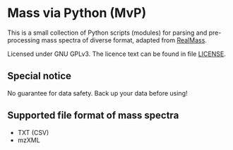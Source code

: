# Mass via Python (MvP)

This is a small collection of Python scripts (modules) for parsing and pre-processing mass spectra of diverse format, adapted from [RealMass](https://github.com/zwpwjwtz/RealMass). 

Licensed under GNU GPLv3. The licence text can be found in file [LICENSE](./LICENSE).

## Special notice

No guarantee for data safety. Back up your data before using!

## Supported file format of mass spectra

- TXT (CSV)
- mzXML
